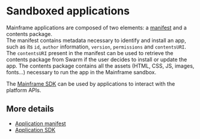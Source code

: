 # Sandboxed applications

Mainframe applications are composed of two elements: a [manifest](Application%20manifest.md) and a contents package.\
The manifest contains metadata necessary to identify and install an app, such as its `id`, `author` information, `version`, `permissions` and `contentsURI`.\
The `contentsURI` present in the manifest can be used to retrieve the contents package from Swarm if the user decides to install or update the app.
The contents package contains all the assets (HTML, CSS, JS, images, fonts...) necessary to run the app in the Mainframe sandbox.

The [Mainframe SDK](Application%20SDK.md) can be used by applications to interact with the platform APIs.

## More details

- [Application manifest](Application%20manifest.md)
- [Application SDK](Application%20SDK.md)
